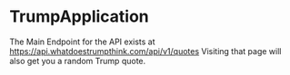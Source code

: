 # TrumpApplication
The Main Endpoint for the API exists at https://api.whatdoestrumpthink.com/api/v1/quotes
Visiting that page will also get you a random Trump quote.


